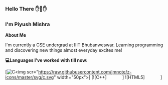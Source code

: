 ### Hello There ✋👋✋
### I'm Piyush Mishra

**About Me**

I'm currently a CSE undergrad at IIIT Bhubanweswar. Learning programming and discovering new things almost everyday excites me!
 
**💻Languages I've worked with till now:**

[![C]("https://raw.githubusercontent.com/jmnote/z-icons/master/svg/c.svg")<img scr="https://raw.githubusercontent.com/jmnote/z-icons/master/svg/c.svg" width="50px">]
[![C++]<img scr="https://raw.githubusercontent.com/jmnote/z-icons/master/svg/cpp.svg" width="50px">]
![HTML5]<img scr="https://raw.githubusercontent.com/rhoit/mode-icons/dump/icons/html.png" width="50px">]

 

